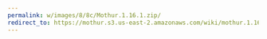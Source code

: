 ```yaml
---
permalink: w/images/8/8c/Mothur.1.16.1.zip/
redirect_to: https://mothur.s3.us-east-2.amazonaws.com/wiki/mothur.1.16.1.zip
---
```


